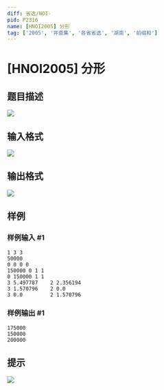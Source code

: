 ```yaml
---
diff: 省选/NOI-
pid: P2316
name: [HNOI2005] 分形
tag: ['2005', '并查集', '各省省选', '湖南', '前缀和']
---
```

# [HNOI2005] 分形
## 题目描述

![](https://cdn.luogu.com.cn/upload/pic/1357.png)

## 输入格式

![](https://cdn.luogu.com.cn/upload/pic/1358.png)

## 输出格式

![](https://cdn.luogu.com.cn/upload/pic/1359.png)

## 样例

### 样例输入 #1
```
1 3 3
50000
0 0 0 0
150000 0 1 1
0 150000 1 1
3 5.497787 	  2 2.356194
3 1.570796 	  2 0.0
3 0.0         2 1.570796

```
### 样例输出 #1
```
175000
150000
200000

```
## 提示

![](https://cdn.luogu.com.cn/upload/pic/1360.png)

